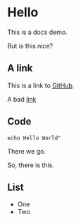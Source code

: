# Hello

This is a docs demo.

But is this nice?

## A link

This is a link to [GitHub](https://github.com "Link to GitHub").

A bad [link](https://githhub.com")

## Code

```shell
echo Hello World"
```

There we go.

So, there is this.

## List

-  One
- Two

